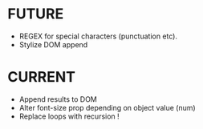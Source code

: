  # FUTURE
 * REGEX for special characters (punctuation etc).
 * Stylize DOM append

 # CURRENT
 * Append results to DOM
 * Alter font-size prop depending on object value (num)
 * Replace loops with recursion !